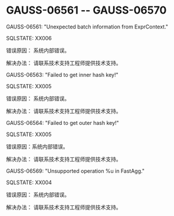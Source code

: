 # GAUSS-06561 -- GAUSS-06570<a name="ZH-CN_TOPIC_0302073568"></a>

GAUSS-06561: "Unexpected batch information from ExprContext."

SQLSTATE: XX006

错误原因： 系统内部错误。

解决办法： 请联系技术支持工程师提供技术支持。

GAUSS-06563: "Failed to get inner hash key!"

SQLSTATE: XX005

错误原因： 系统内部错误。

解决办法： 请联系技术支持工程师提供技术支持。

GAUSS-06564: "Failed to get outer hash key!"

SQLSTATE: XX005

错误原因：系统内部错误。

解决办法： 请联系技术支持工程师提供技术支持。

GAUSS-06569: "Unsupported operation %u in FastAgg."

SQLSTATE: XX004

错误原因： 系统内部错误。

解决办法： 请联系技术支持工程师提供技术支持。

